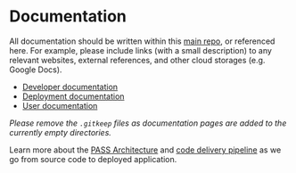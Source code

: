 # Documentation

All documentation should be written within this [main repo](https://github.com/eclipse-pass/main),
or referenced here.  For example, please include links (with a small description) to
any relevant websites, external references, and other cloud storages (e.g. Google Docs).

* [Developer documentation](/docs/development.md)
* [Deployment documentation](/docs/deployment.md)
* [User documentation](/docs/user.md)

*Please remove the `.gitkeep` files as documentation pages are added to the currently empty directories.*

Learn more about the [PASS Architecture](/docs/architecture.md) and [code delivery pipeline](/docs/pipeline.md) as we go from
source code to deployed application.
